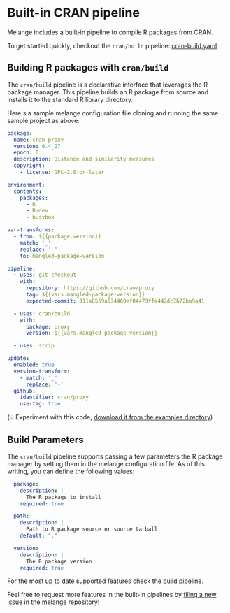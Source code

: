 # Built-in CRAN pipeline

Melange includes a built-in pipeline to compile R packages from CRAN.

To get started quickly, checkout the `cran/build` pipeline:
[cran-build.yaml](https://github.com/chainguard-dev/melange/blob/main/examples/cran-build.yaml)

## Building R packages with `cran/build`

The `cran/build` pipeline is a declarative interface that leverages the R package
manager. This pipeline builds an R package from source and installs it to the
standard R library directory.

Here's a sample melange configuration file cloning and running the same
sample project as above:

```yaml
package:
  name: cran-proxy
  version: 0.4_27
  epoch: 0
  description: Distance and similarity measures
  copyright:
    - license: GPL-2.0-or-later

environment:
  contents:
    packages:
      - R
      - R-dev
      - busybox

var-transforms:
  - from: ${{package.version}}
    match: '_'
    replace: '-'
    to: mangled-package-version

pipeline:
  - uses: git-checkout
    with:
      repository: https://github.com/cran/proxy
      tag: ${{vars.mangled-package-version}}
      expected-commit: 311a8569a534460ef04473ffa442dc7b72ba9a41

  - uses: cran/build
    with:
      package: proxy
      version: ${{vars.mangled-package-version}}

  - uses: strip

update:
  enabled: true
  version-transform:
    - match: '_'
      replace: '-'
  github:
    identifier: cran/proxy
    use-tag: true
```

(:bulb: Experiment with this code, 
[download it from the examples directory](https://github.com/chainguard-dev/melange/blob/main/examples/cran-build.yaml))

## Build Parameters

The `cran/build` pipeline supports passing a few parameters the R package manager
by setting them in the melange configuration file. As of this writing, you can define
the following values:

```yaml
  package:
    description: |
      The R package to install
    required: true

  path:
    description: |
      Path to R package source or source tarball
    default: "."

  version:
    description: |
      The R package version
    required: true
```

For the most up to date supported features check the
[build](https://github.com/chainguard-dev/melange/blob/main/pkg/build/pipelines/cran/build.yaml)
pipeline.

Feel free to request more features in the built-in pipelines by
[filing a new issue](https://github.com/chainguard-dev/melange/issues/new) in 
the melange repository!
